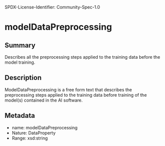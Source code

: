 SPDX-License-Identifier: Community-Spec-1.0

# modelDataPreprocessing

## Summary

Describes all the preprocessing steps applied to the training data before the model training.

## Description

ModelDataPreprocessing is a free form text that describes the preprocessing steps
applied to the training data before training of the model(s) contained in the AI software.

## Metadata

- name: modelDataPreprocessing
- Nature: DataProperty
- Range: xsd:string
